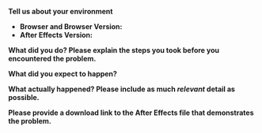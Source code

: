 <!--
    This template is for bug reports. If you are reporting a bug, please answer all the questions below.
    If you are here for another reason (feature request, question, etc) please delete this template 
    before continuing.

    Note that leaving sections blank will make it difficult for us to troubleshoot bugs, causing delays 
    in our response, or result in closing this issue.

    Please include screenshots where applicable.
-->

**Tell us about your environment**

* **Browser and Browser Version:**
* **After Effects Version:**

**What did you do? Please explain the steps you took before you encountered the problem.**

**What did you expect to happen?**

**What actually happened? Please include as much _relevant_ detail as possible.**

**Please provide a download link to the After Effects file that demonstrates the problem.**

